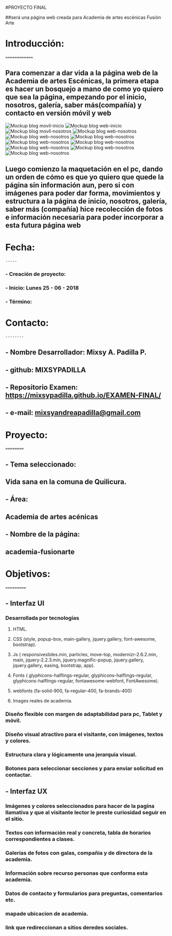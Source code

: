 ﻿#PROYECTO FINAL

##será una página web creada para Academia de artes escénicas Fusión Arte

#  Introducción:
    ============
## Para comenzar a dar vida a la página web de la Academia de artes Escénicas, la primera etapa es hacer un bosquejo a mano de como yo quiero que sea la página, empezando por el inicio, nosotros, galería, saber más(compañía) y contacto en versión móvil y web
![Mockup blog movíl-inicio](images/con1movil.jpg)
![Mockup blog web-inicio](images/con1web.jpg)
![Mockup blog movíl-nosotros](images/noso2movil.jpg)
![Mockup blog web-nosotros](images/noso2web.jpg)
![Mockup blog web-nosotros](images/noso2web.jpg)
![Mockup blog web-nosotros](images/gale3movil.jpg)
![Mockup blog web-nosotros](images/gale3web.jpg)
![Mockup blog web-nosotros](images/maquetacion-sabermas_movil.jpg)
![Mockup blog web-nosotros](images/maquetacion-sabermas_web.jpg)
![Mockup blog web-nosotros](images/maquetacion-contacto-movil.jpg)
![Mockup blog web-nosotros](images/maquetacion-contacto-web.jpg)

## Luego comienzo la maquetación en el pc, dando un orden de cómo es que yo quiero que quede la página sin información aun, pero si con imágenes para poder dar forma, movimientos y estructura a la página de inicio, nosotros, galería, saber más (compañía) hice recolección de fotos e información necesaria para poder incorporar a esta futura página web

# Fecha:
    -----
### - Creación de proyecto:
### - Inicio:  Lunes 25 - 06 - 2018
### - Término:

#  Contacto:
    --------
## - Nombre Desarrollador: Mixsy A. Padilla P.
## - github: MIXSYPADILLA
## - Repositorio Examen: https://mixsypadilla.github.io/EXAMEN-FINAL/
## - e-mail: mixsyandreapadilla@gmail.com 


#  Proyecto:
    ========

## - Tema seleccionado:
##   Vida sana en la comuna de Quilicura.
## - Área:
##   Academia de artes acénicas
## - Nombre de la página:
##   academia-fusionarte

#  Objetivos:
    =========

## - Interfaz UI
###  Desarrollada por tecnologías  

1. HTML.

2. CSS (style, popup-box, main-gallery, jquery.gallery, font-awesome, bootstrap).

3. Js ( responsiveslides.min, particles, move-top, modernizr-2.6.2.min, main, jquery-2.2.3.min, jquery.magnific-popup, jquery.gallery, jquery.gallery, easing, bootstrap, app).

4. Fonts ( glyphicons-halflings-regular, glyphicons-halflings-regular, glyphicons-halflings-regular, fontawesome-webfont, FontAwesome).

5. webfonts (fa-solid-900, fa-regular-400, fa-brands-400)

5. Images reales de academia.

###  Diseño flexible con margen de adaptabilidad para pc, Tablet y móvil.
###  Diseño visual atractivo para el visitante, con imágenes, textos y colores.
###  Estructura clara y lógicamente una jerarquía visual.
###  Botones para seleccionar secciones y para enviar solicitud en contactar.

## - Interfaz UX
###  Imágenes y colores seleccionados para hacer de la pagína llamativa y que al visitante lector le preste curiosidad seguir en el sitio.
###  Textos con información real y concreta, tabla de horarios correspondientes a clases.
###  Galerías de fotos con galas, compañia y de directora de la academia.
###  Información sobre recurso personas que conforma esta academia.
###  Datos de contacto y formularios para preguntas, comentarios etc.
### mapade ubicacion de academia.
### link que redireccionan a sitios deredes sociales.
